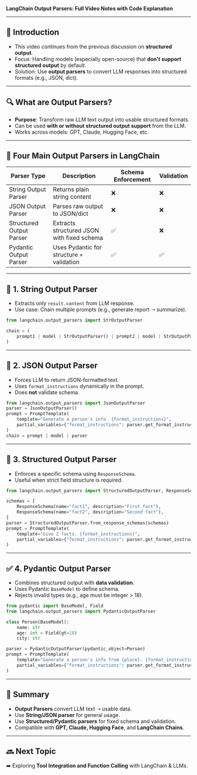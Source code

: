 **LangChain Output Parsers: Full Video Notes with Code Explanation**

---

## 🎯 Introduction

- This video continues from the previous discussion on **structured output**.
- Focus: Handling models (especially open-source) that **don't support structured output** by default.
- Solution: Use **output parsers** to convert LLM responses into structured formats (e.g., JSON, dict).

---

## 🔍 What are Output Parsers?

- **Purpose**: Transform raw LLM text output into usable structured formats.
- Can be used **with or without structured output support** from the LLM.
- Works across models: GPT, Claude, Hugging Face, etc.

---

## 🧰 Four Main Output Parsers in LangChain

| Parser Type              | Description                                | Schema Enforcement | Validation |
| ------------------------ | ------------------------------------------ | ------------------ | ---------- |
| String Output Parser     | Returns plain string content               | ❌                  | ❌          |
| JSON Output Parser       | Parses raw output to JSON/dict             | ❌                  | ❌          |
| Structured Output Parser | Extracts structured JSON with fixed schema | ✅                  | ❌          |
| Pydantic Output Parser   | Uses Pydantic for structure + validation   | ✅                  | ✅          |

---

## 🧵 1. String Output Parser

- Extracts only `result.content` from LLM response.
- Use case: Chain multiple prompts (e.g., generate report ➝ summarize).

```python
from langchain.output_parsers import StrOutputParser

chain = (
    prompt1 | model | StrOutputParser() | prompt2 | model | StrOutputParser()
)
```

---

## 🧾 2. JSON Output Parser

- Forces LLM to return JSON-formatted text.
- Uses `format_instructions` dynamically in the prompt.
- Does **not** validate schema.

```python
from langchain.output_parsers import JsonOutputParser
parser = JsonOutputParser()
prompt = PromptTemplate(
    template="Generate a person's info. {format_instructions}",
    partial_variables={"format_instructions": parser.get_format_instructions()}
)
chain = prompt | model | parser
```

---

## 🧱 3. Structured Output Parser

- Enforces a specific schema using `ResponseSchema`.
- Useful when strict field structure is required.

```python
from langchain.output_parsers import StructuredOutputParser, ResponseSchema

schemas = [
    ResponseSchema(name="fact1", description="First fact"),
    ResponseSchema(name="fact2", description="Second fact"),
]
parser = StructuredOutputParser.from_response_schemas(schemas)
prompt = PromptTemplate(
    template="Give 2 facts. {format_instructions}",
    partial_variables={"format_instructions": parser.get_format_instructions()}
)
```

---

## ✅ 4. Pydantic Output Parser

- Combines structured output with **data validation**.
- Uses Pydantic `BaseModel` to define schema.
- Rejects invalid types (e.g., age must be integer > 18).

```python
from pydantic import BaseModel, Field
from langchain.output_parsers import PydanticOutputParser

class Person(BaseModel):
    name: str
    age: int = Field(gt=18)
    city: str

parser = PydanticOutputParser(pydantic_object=Person)
prompt = PromptTemplate(
    template="Generate a person's info from {place}. {format_instructions}",
    partial_variables={"format_instructions": parser.get_format_instructions()}
)
```

---

## 📌 Summary

- **Output Parsers** convert LLM text ➝ usable data.
- Use **String/JSON parser** for general usage.
- Use **Structured/Pydantic parsers** for fixed schema and validation.
- Compatible with **GPT, Claude, Hugging Face**, and **LangChain Chains**.

---

## 🔜 Next Topic

➡️ Exploring **Tool Integration and Function Calling** with LangChain & LLMs.

